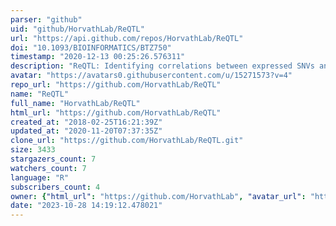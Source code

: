 ```yaml
---
parser: "github"
uid: "github/HorvathLab/ReQTL"
url: "https://api.github.com/repos/HorvathLab/ReQTL"
doi: "10.1093/BIOINFORMATICS/BTZ750"
timestamp: "2020-12-13 00:25:26.576311"
description: "ReQTL: Identifying correlations between expressed SNVs and gene expression using RNA-sequencing data"
avatar: "https://avatars0.githubusercontent.com/u/15271573?v=4"
repo_url: "https://github.com/HorvathLab/ReQTL"
name: "ReQTL"
full_name: "HorvathLab/ReQTL"
html_url: "https://github.com/HorvathLab/ReQTL"
created_at: "2018-02-25T16:21:39Z"
updated_at: "2020-11-20T07:37:35Z"
clone_url: "https://github.com/HorvathLab/ReQTL.git"
size: 3433
stargazers_count: 7
watchers_count: 7
language: "R"
subscribers_count: 4
owner: {"html_url": "https://github.com/HorvathLab", "avatar_url": "https://avatars0.githubusercontent.com/u/15271573?v=4", "login": "HorvathLab", "type": "Organization"}
date: "2023-10-28 14:19:12.478021"
---
```

